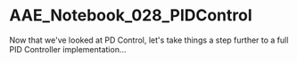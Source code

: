 # AAE_Notebook_028_PIDControl
Now that we've looked at PD Control, let's take things a step further to a full PID Controller implementation...
